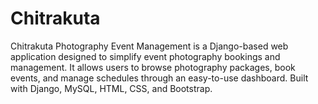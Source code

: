 # Chitrakuta
Chitrakuta Photography Event Management is a Django-based web application designed to simplify event photography bookings and management. It allows users to browse photography packages, book events, and manage schedules through an easy-to-use dashboard. Built with Django, MySQL, HTML, CSS, and Bootstrap.
